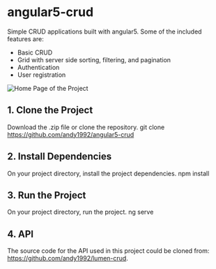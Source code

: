 # angular5-crud
Simple CRUD applications built with angular5. Some of the included features are:
-    Basic CRUD
-    Grid with server side sorting, filtering, and pagination
-    Authentication
-    User registration

![Home Page of the Project](http://i66.tinypic.com/2a8m1li.png)

## 1. Clone the Project
Download the .zip file or clone the repository.
    git clone https://github.com/andy1992/angular5-crud
    
## 2. Install Dependencies
On your project directory, install the project dependencies.
    npm install
    
## 3. Run the Project
On your project directory, run the project.
    ng serve
    
## 4. API
The source code for the API used in this project could be cloned from: https://github.com/andy1992/lumen-crud.

